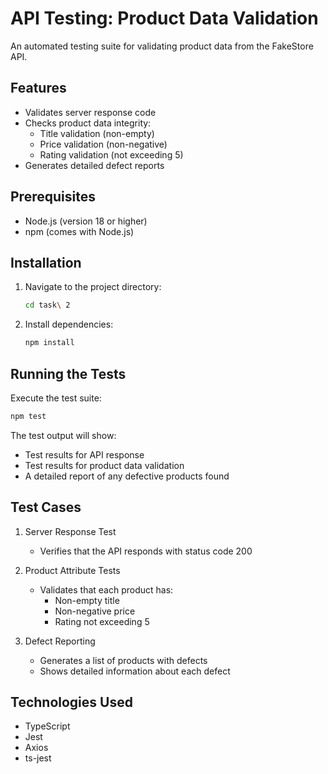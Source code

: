 # API Testing: Product Data Validation

An automated testing suite for validating product data from the FakeStore API.

## Features

- Validates server response code
- Checks product data integrity:
  - Title validation (non-empty)
  - Price validation (non-negative)
  - Rating validation (not exceeding 5)
- Generates detailed defect reports

## Prerequisites

- Node.js (version 18 or higher)
- npm (comes with Node.js)

## Installation

1. Navigate to the project directory:
   ```bash
   cd task\ 2
   ```
2. Install dependencies:
   ```bash
   npm install
   ```

## Running the Tests

Execute the test suite:
```bash
npm test
```

The test output will show:
- Test results for API response
- Test results for product data validation
- A detailed report of any defective products found

## Test Cases

1. Server Response Test
   - Verifies that the API responds with status code 200

2. Product Attribute Tests
   - Validates that each product has:
     - Non-empty title
     - Non-negative price
     - Rating not exceeding 5

3. Defect Reporting
   - Generates a list of products with defects
   - Shows detailed information about each defect

## Technologies Used

- TypeScript
- Jest
- Axios
- ts-jest 